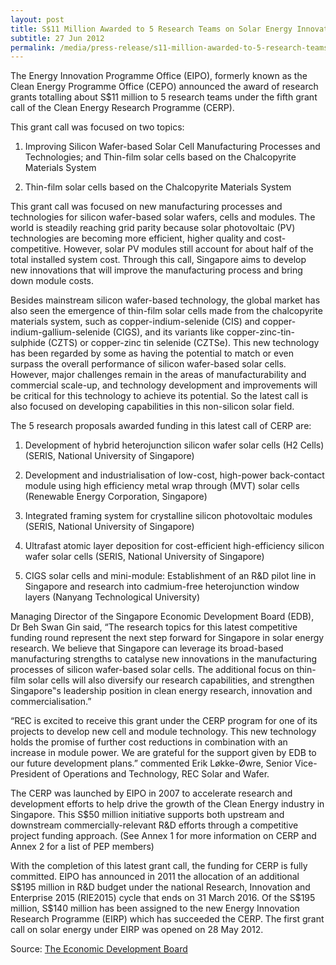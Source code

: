 ```yaml
---
layout: post
title: S$11 Million Awarded to 5 Research Teams on Solar Energy Innovations Under the Clean Energy Research Programme
subtitle: 27 Jun 2012
permalink: /media/press-release/s11-million-awarded-to-5-research-teams-on-solar-energy-innovations-under-the-clean-energy-research-programme/
---
```


The Energy Innovation Programme Office (EIPO), formerly known as the Clean Energy Programme Office (CEPO) announced the award of research grants totalling about S$11 million to 5 research teams under the fifth grant call of the Clean Energy Research Programme (CERP).

This grant call was focused on two topics:

1. Improving Silicon Wafer-based Solar Cell Manufacturing Processes and Technologies; and
Thin-film solar cells based on the Chalcopyrite Materials System

2. Thin-film solar cells based on the Chalcopyrite Materials System

This grant call was focused on new manufacturing processes and technologies for silicon wafer-based solar wafers, cells and modules. The world is steadily reaching grid parity because solar photovoltaic (PV) technologies are becoming more efficient, higher quality and cost-competitive. However, solar PV modules still account for about half of the total installed system cost. Through this call, Singapore aims to develop new innovations that will improve the manufacturing process and bring down module costs.

Besides mainstream silicon wafer-based technology, the global market has also seen the emergence of thin-film solar cells made from the chalcopyrite materials system, such as copper-indium-selenide (CIS) and copper-indium-gallium-selenide (CIGS), and its variants like copper-zinc-tin-sulphide (CZTS) or copper-zinc tin selenide (CZTSe). This new technology has been regarded by some as having the potential to match or even surpass the overall performance of silicon wafer-based solar cells. However, major challenges remain in the areas of manufacturability and commercial scale-up, and technology development and improvements will be critical for this technology to achieve its potential. So the latest call is also focused on developing capabilities in this non-silicon solar field.

The 5 research proposals awarded funding in this latest call of CERP are:

1. Development of hybrid heterojunction silicon wafer solar cells (H2 Cells) (SERIS, National University of Singapore)

2. Development and industrialisation of low-cost, high-power back-contact module using high efficiency metal wrap through (MVT) solar cells (Renewable Energy Corporation, Singapore)

3. Integrated framing system for crystalline silicon photovoltaic modules (SERIS, National University of Singapore)

4. Ultrafast atomic layer deposition for cost-efficient high-efficiency silicon wafer solar cells (SERIS, National University of Singapore)

5. CIGS solar cells and mini-module: Establishment of an R&D pilot line in Singapore and research into cadmium-free heterojunction window layers (Nanyang Technological University)

Managing Director of the Singapore Economic Development Board (EDB), Dr Beh Swan Gin said, “The research topics for this latest competitive funding round represent the next step forward for Singapore in solar energy research. We believe that Singapore can leverage its broad-based manufacturing strengths to catalyse new innovations in the manufacturing processes of silicon wafer-based solar cells. The additional focus on thin-film solar cells will also diversify our research capabilities, and strengthen Singapore‟s leadership position in clean energy research, innovation and commercialisation.”

“REC is excited to receive this grant under the CERP program for one of its projects to develop new cell and module technology. This new technology holds the promise of further cost reductions in combination with an increase in module power. We are grateful for the support given by EDB to our future development plans.” commented Erik Løkke-Øwre, Senior Vice-President of Operations and Technology, REC Solar and Wafer.

The CERP was launched by EIPO in 2007 to accelerate research and development efforts to help drive the growth of the Clean Energy industry in Singapore. This S$50 million initiative supports both upstream and downstream commercially-relevant R&D efforts through a competitive project funding approach. (See Annex 1 for more information on CERP and Annex 2 for a list of PEP members)

With the completion of this latest grant call, the funding for CERP is fully committed. EIPO has announced in 2011 the allocation of an additional S$195 million in R&D budget under the national Research, Innovation and Enterprise 2015 (RIE2015) cycle that ends on 31 March 2016. Of the S$195 million, S$140 million has been assigned to the new Energy Innovation Research Programme (EIRP) which has succeeded the CERP. The first grant call on solar energy under EIRP was opened on 28 May 2012.

Source: [<a href="https://www.edb.gov.sg/" target="_blank">The Economic Development Board</a>](https://www.edb.gov.sg/)
